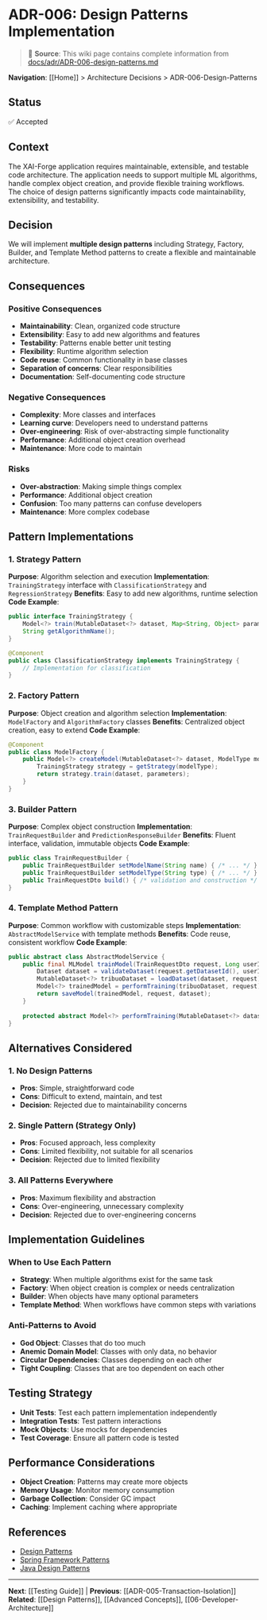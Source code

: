 # ADR-006: Design Patterns Implementation

> 📘 **Source**: This wiki page contains complete information from [docs/adr/ADR-006-design-patterns.md](https://github.com/Mukaan17/xai-forge/blob/main/docs/adr/ADR-006-design-patterns.md)

**Navigation**: [[Home]] > Architecture Decisions > ADR-006-Design-Patterns

## Status
✅ Accepted

## Context
The XAI-Forge application requires maintainable, extensible, and testable code architecture. The application needs to support multiple ML algorithms, handle complex object creation, and provide flexible training workflows. The choice of design patterns significantly impacts code maintainability, extensibility, and testability.

## Decision
We will implement **multiple design patterns** including Strategy, Factory, Builder, and Template Method patterns to create a flexible and maintainable architecture.

## Consequences

### Positive Consequences
- **Maintainability**: Clean, organized code structure
- **Extensibility**: Easy to add new algorithms and features
- **Testability**: Patterns enable better unit testing
- **Flexibility**: Runtime algorithm selection
- **Code reuse**: Common functionality in base classes
- **Separation of concerns**: Clear responsibilities
- **Documentation**: Self-documenting code structure

### Negative Consequences
- **Complexity**: More classes and interfaces
- **Learning curve**: Developers need to understand patterns
- **Over-engineering**: Risk of over-abstracting simple functionality
- **Performance**: Additional object creation overhead
- **Maintenance**: More code to maintain

### Risks
- **Over-abstraction**: Making simple things complex
- **Performance**: Additional object creation
- **Confusion**: Too many patterns can confuse developers
- **Maintenance**: More complex codebase

## Pattern Implementations

### 1. Strategy Pattern
**Purpose**: Algorithm selection and execution
**Implementation**: `TrainingStrategy` interface with `ClassificationStrategy` and `RegressionStrategy`
**Benefits**: Easy to add new algorithms, runtime selection
**Code Example**:
```java
public interface TrainingStrategy {
    Model<?> train(MutableDataset<?> dataset, Map<String, Object> parameters);
    String getAlgorithmName();
}

@Component
public class ClassificationStrategy implements TrainingStrategy {
    // Implementation for classification
}
```

### 2. Factory Pattern
**Purpose**: Object creation and algorithm selection
**Implementation**: `ModelFactory` and `AlgorithmFactory` classes
**Benefits**: Centralized object creation, easy to extend
**Code Example**:
```java
@Component
public class ModelFactory {
    public Model<?> createModel(MutableDataset<?> dataset, ModelType modelType) {
        TrainingStrategy strategy = getStrategy(modelType);
        return strategy.train(dataset, parameters);
    }
}
```

### 3. Builder Pattern
**Purpose**: Complex object construction
**Implementation**: `TrainRequestBuilder` and `PredictionResponseBuilder`
**Benefits**: Fluent interface, validation, immutable objects
**Code Example**:
```java
public class TrainRequestBuilder {
    public TrainRequestBuilder setModelName(String name) { /* ... */ }
    public TrainRequestBuilder setModelType(String type) { /* ... */ }
    public TrainRequestDto build() { /* validation and construction */ }
}
```

### 4. Template Method Pattern
**Purpose**: Common workflow with customizable steps
**Implementation**: `AbstractModelService` with template methods
**Benefits**: Code reuse, consistent workflow
**Code Example**:
```java
public abstract class AbstractModelService {
    public final MLModel trainModel(TrainRequestDto request, Long userId) {
        Dataset dataset = validateDataset(request.getDatasetId(), userId);
        MutableDataset<?> tribuoDataset = loadDataset(dataset, request);
        Model<?> trainedModel = performTraining(tribuoDataset, request);
        return saveModel(trainedModel, request, dataset);
    }
    
    protected abstract Model<?> performTraining(MutableDataset<?> dataset, TrainRequestDto request);
}
```

## Alternatives Considered

### 1. No Design Patterns
- **Pros**: Simple, straightforward code
- **Cons**: Difficult to extend, maintain, and test
- **Decision**: Rejected due to maintainability concerns

### 2. Single Pattern (Strategy Only)
- **Pros**: Focused approach, less complexity
- **Cons**: Limited flexibility, not suitable for all scenarios
- **Decision**: Rejected due to limited flexibility

### 3. All Patterns Everywhere
- **Pros**: Maximum flexibility and abstraction
- **Cons**: Over-engineering, unnecessary complexity
- **Decision**: Rejected due to over-engineering concerns

## Implementation Guidelines

### When to Use Each Pattern
- **Strategy**: When multiple algorithms exist for the same task
- **Factory**: When object creation is complex or needs centralization
- **Builder**: When objects have many optional parameters
- **Template Method**: When workflows have common steps with variations

### Anti-Patterns to Avoid
- **God Object**: Classes that do too much
- **Anemic Domain Model**: Classes with only data, no behavior
- **Circular Dependencies**: Classes depending on each other
- **Tight Coupling**: Classes that are too dependent on each other

## Testing Strategy
- **Unit Tests**: Test each pattern implementation independently
- **Integration Tests**: Test pattern interactions
- **Mock Objects**: Use mocks for dependencies
- **Test Coverage**: Ensure all pattern code is tested

## Performance Considerations
- **Object Creation**: Patterns may create more objects
- **Memory Usage**: Monitor memory consumption
- **Garbage Collection**: Consider GC impact
- **Caching**: Implement caching where appropriate

## References
- [Design Patterns](https://en.wikipedia.org/wiki/Design_Patterns)
- [Spring Framework Patterns](https://spring.io/guides/gs/rest-service/)
- [Java Design Patterns](https://www.oracle.com/technical-resources/articles/java/design-patterns.html)

---

**Next**: [[Testing Guide]] | **Previous**: [[ADR-005-Transaction-Isolation]]  
**Related**: [[Design Patterns]], [[Advanced Concepts]], [[06-Developer-Architecture]]
